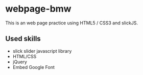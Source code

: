 # webpage-bmw

This is an web page practice using HTML5 / CSS3 and slickJS.

## Used skills

- slick slider javascript library
- HTML/CSS
- jQuery
- Embed Google Font
